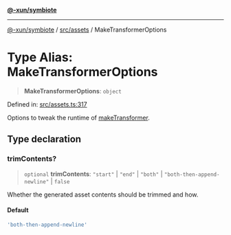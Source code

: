 [**@-xun/symbiote**](../../../README.md)

***

[@-xun/symbiote](../../../README.md) / [src/assets](../README.md) / MakeTransformerOptions

# Type Alias: MakeTransformerOptions

> **MakeTransformerOptions**: `object`

Defined in: [src/assets.ts:317](https://github.com/Xunnamius/symbiote/blob/3b6f45301765b7eab22ef0b67ed645f03c5935c3/src/assets.ts#L317)

Options to tweak the runtime of [makeTransformer](../functions/makeTransformer.md).

## Type declaration

### trimContents?

> `optional` **trimContents**: `"start"` \| `"end"` \| `"both"` \| `"both-then-append-newline"` \| `false`

Whether the generated asset contents should be trimmed and how.

#### Default

```ts
'both-then-append-newline'
```
